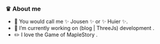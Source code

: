 <!-- <img align="right" src="https://github.com/JousenZhou/JousenZhou/blob/main/self.png" alt="" style="width:400px"/>

<iframe src="https://www.qq.com" height="300" width="500"></iframe> -->

### ♛ About me


- 🔭 You would call me ✨ Jousen ✨ or ✨ Huier ✨.
- 💬 I’m currently working on (blog | ThreeJs) development .
- ✏️ I love the Game of MapleStory .

<!--
**JousenZhou/JousenZhou** is a ✨ _special_ ✨ repository because its `README.md` (this file) appears on your GitHub profile.

Here are some ideas to get you started:

- 🔭 I’m currently working on ...
- 🌱 I’m currently learning ...
- 👯 I’m looking to collaborate on ...
- 🤔 I’m looking for help with ...
- 💬 Ask me about ...
- 📫 How to reach me: ...
- 😄 Pronouns: ...
- ⚡ Fun fact: ...
-->
